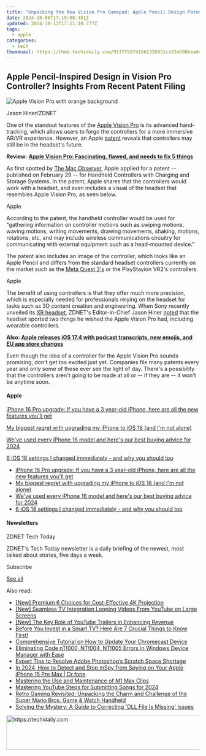 ```yaml
---
title: "Unpacking the New Vision Pro Gamepad: Apple Pencil Design Patent and What It Means | Insights From ZDNET"
date: 2024-10-06T17:19:08.451Z
updated: 2024-10-13T17:11:10.777Z
tags:
  - apple
categories:
  - tech
thumbnail: https://thmb.techidaily.com/91f7f58741561326931ca324590beadc475f32b45bcc3a270b10ca0d40e00353.jpg
---
```


## Apple Pencil-Inspired Design in Vision Pro Controller? Insights From Recent Patent Filing

![Apple Vision Pro with orange background](https://www.zdnet.com/a/img/resize/9b911797fef157516e5271a610bfc824f082f76a/2024/02/06/f04e0653-d303-462a-b3e3-1c1920100c9f/vision-pro-orange-background.jpg?auto=webp&width=1280)

Jason Hiner/ZDNET

One of the standout features of the [Apple Vision Pro](https://www.zdnet.com/article/what-is-apples-vision-pro-price-features-hands-on-insights-and-everything-you-need-to-know/) is its advanced hand-tracking, which allows users to forgo the controllers for a more immersive AR/VR experience. However, an Apple [patent](https://ppubs.uspto.gov/dirsearch-public/print/downloadPdf/20240069352) reveals that controllers may still be in the headset's future. 

**Review:** [**Apple Vision Pro: Fascinating, flawed, and needs to fix 5 things**](https://www.zdnet.com/article/apple-vision-pro-review/?ftag=TRE-03-10aaa6b&utm%5Femail=8850ada83866fe2b042041f6277c004e9a68ab834781629d69b19700d29270fc&utm%5Fcampaign%5Fid=9079333&utm%5Femail%5Fid=b34faa57a90996e0022de8d6c16f2c69c20f8d362fcf0e3750a9d0edd0939119&utm%5Fnewsletter%5Fid=92303&medium=email&source=iterable)

As first spotted by [The Mac Observer](https://www.macobserver.com/news/apple-patent-handheld-controller-vision-pro/), Apple applied for a patent -- published on February 29 -- for Handheld Controllers with Charging and Storage Systems. In the patent, Apple shares that the controllers would work with a headset, and even includes a visual of the headset that resembles Apple Vision Pro, as seen below. 

Apple

According to the patent, the handheld controller would be used for "gathering information on controller motions such as swiping motions, waving motions, writing movements, drawing movements, shaking, motions, rotations, etc, and may include wireless communications circuitry for communicating with external equipment such as a head-mounted device." 

The patent also includes an image of the controller, which looks like an Apple Pencil and differs from the standard headset controllers currently on the market such as the [Meta Quest 3's](https://www.zdnet.com/article/meta-quest-3-review/) or the PlayStayion VR2's controllers. 

Apple

The benefit of using controllers is that they offer much more precision, which is especially needed for professionals relying on the headset for tasks such as 3D content creation and engineering. When Sony recently unveiled its [XR headset](https://www.zdnet.com/article/sonys-new-xr-headset-is-more-pro-than-vision-pro-and-has-2-features-apple-needs/), ZDNET's Editor-in-Chief Jason Hiner [noted](https://www.zdnet.com/article/sonys-new-xr-headset-is-more-pro-than-vision-pro-and-has-2-features-apple-needs/) that the headset sported two things he wished the Apple Vision Pro had, including wearable controllers. 

**Also: [Apple releases iOS 17.4 with podcast transcripts, new emojis, and EU app store changes](https://www.zdnet.com/article/apple-releases-ios-17-4-with-podcast-transcripts-new-emojis-and-eu-app-store-changes/)**

Even though the idea of a controller for the Apple Vision Pro sounds promising, don't get too excited just yet. Companies file many patents every year and only some of these ever see the light of day. There's a possibility that the controllers aren't going to be made at all or -- if they are -- it won't be anytime soon. 

#### Apple

[iPhone 16 Pro upgrade: If you have a 3 year-old iPhone, here are all the new features you'll get](https://www.zdnet.com/article/iphone-16-pro-and-pro-max-hands-on/ "iPhone 16 Pro upgrade: If you have a 3 year-old iPhone, here are all the new features you'll get")

[My biggest regret with upgrading my iPhone to iOS 18 (and I'm not alone)](https://www.zdnet.com/article/my-biggest-regret-with-upgrading-my-iphone-to-ios-18-and-im-not-alone/ "My biggest regret with upgrading my iPhone to iOS 18 (and I'm not alone)")

[We've used every iPhone 16 model and here's our best buying advice for 2024](https://www.zdnet.com/article/iphone-16-pro-max-buying-advice-2024/ "We've used every iPhone 16 model and here's our best buying advice for 2024")

[6 iOS 18 settings I changed immediately - and why you should too](https://www.zdnet.com/article/6-ios-18-settings-i-changed-immediately-and-why-you-should-too/ "6 iOS 18 settings I changed immediately - and why you should too")

* [iPhone 16 Pro upgrade: If you have a 3 year-old iPhone, here are all the new features you'll get](https://www.zdnet.com/article/iphone-16-pro-and-pro-max-hands-on/ "iPhone 16 Pro upgrade: If you have a 3 year-old iPhone, here are all the new features you'll get")
* [My biggest regret with upgrading my iPhone to iOS 18 (and I'm not alone)](https://www.zdnet.com/article/my-biggest-regret-with-upgrading-my-iphone-to-ios-18-and-im-not-alone/ "My biggest regret with upgrading my iPhone to iOS 18 (and I'm not alone)")
* [We've used every iPhone 16 model and here's our best buying advice for 2024](https://www.zdnet.com/article/iphone-16-pro-max-buying-advice-2024/ "We've used every iPhone 16 model and here's our best buying advice for 2024")
* [6 iOS 18 settings I changed immediately - and why you should too](https://www.zdnet.com/article/6-ios-18-settings-i-changed-immediately-and-why-you-should-too/ "6 iOS 18 settings I changed immediately - and why you should too")

#### Newsletters

ZDNET Tech Today

ZDNET's Tech Today newsletter is a daily briefing of the newest, most talked about stories, five days a week.

 Subscribe

[See all](https://www.zdnet.com/newsletters/)

<ins class="adsbygoogle"
     style="display:block"
     data-ad-format="autorelaxed"
     data-ad-client="ca-pub-7571918770474297"
     data-ad-slot="1223367746"></ins>

<ins class="adsbygoogle"
     style="display:block"
     data-ad-client="ca-pub-7571918770474297"
     data-ad-slot="8358498916"
     data-ad-format="auto"
     data-full-width-responsive="true"></ins>

<span class="atpl-alsoreadstyle">Also read:</span>
<div><ul>
<li><a href="https://extra-skills.techidaily.com/new-premium-6-choices-for-cost-effective-4k-projection/"><u>[New] Premium 6 Choices for Cost-Effective 4K Projection</u></a></li>
<li><a href="https://youtube-stream.techidaily.com/new-seamless-tv-integration-looping-videos-from-youtube-on-large-screens/"><u>[New] Seamless TV Integration Looping Videos From YouTube on Large Screens</u></a></li>
<li><a href="https://facebook-record-videos.techidaily.com/new-the-key-role-of-youtube-trailers-in-enhancing-revenue/"><u>[New] The Key Role of YouTube Trailers in Enhancing Revenue</u></a></li>
<li><a href="https://tech-recovery.techidaily.com/before-you-invest-in-a-smart-tv-here-are-7-crucial-things-to-know-first/"><u>Before You Invest in a Smart TV? Here Are 7 Crucial Things to Know First!</u></a></li>
<li><a href="https://tech-recovery.techidaily.com/comprehensive-tutorial-on-how-to-update-your-chromecast-device/"><u>Comprehensive Tutorial on How to Update Your Chromecast Device</u></a></li>
<li><a href="https://tech-recovery.techidaily.com/eliminating-code-nt000-nt004-nt005-errors-in-windows-device-manager-with-ease/"><u>Eliminating Code nT!000, NT!004, NT!005 Errors in Windows Device Manager with Ease</u></a></li>
<li><a href="https://tech-recovery.techidaily.com/expert-tips-to-resolve-adobe-photoshops-scratch-space-shortage/"><u>Expert Tips to Resolve Adobe Photoshop’s Scratch Space Shortage</u></a></li>
<li><a href="https://location-social.techidaily.com/in-2024-how-to-detect-and-stop-mspy-from-spying-on-your-apple-iphone-15-pro-max-drfone-by-drfone-virtual-ios/"><u>In 2024, How to Detect and Stop mSpy from Spying on Your Apple iPhone 15 Pro Max | Dr.fone</u></a></li>
<li><a href="https://fox-access.techidaily.com/mastering-the-use-and-maintenance-of-m1-max-clips/"><u>Mastering the Use and Maintenance of M1 Max Clips</u></a></li>
<li><a href="https://youtube-web.techidaily.com/ring-youtube-steps-for-submitting-songs-for-2024/"><u>Mastering YouTube Steps for Submitting Songs for 2024</u></a></li>
<li><a href="https://buynow-info.techidaily.com/retro-gaming-revisited-unpacking-the-charm-and-challenge-of-the-super-mario-bros-game-and-watch-handheld/"><u>Retro Gaming Revisited: Unpacking the Charm and Challenge of the Super Mario Bros. Game & Watch Handheld</u></a></li>
<li><a href="https://tech-recovery.techidaily.com/solving-the-mystery-a-guide-to-correcting-dll-file-is-missing-issues/"><u>Solving the Mystery: A Guide to Correcting 'DLL File Is Missing' Issues</u></a></li>
</ul></div>

<!-- affiliate ads begin -->
<a href="https://imp.i357552.net/c/5597632/999558/11832" target="_top" id="999558">
  <img src="//a.impactradius-go.com/display-ad/11832-999558" border="0" alt="https://techidaily.com" width="728" height="90"/>
</a>
<img height="0" width="0" src="https://imp.i357552.net/i/5597632/999558/11832" style="position:absolute;visibility:hidden;" border="0" />
<!-- affiliate ads end -->

